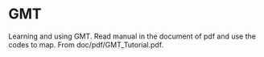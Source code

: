 # GMT
Learning and using GMT.
Read manual in the document of pdf and use the codes to map. 
From doc/pdf/GMT_Tutorial.pdf.
